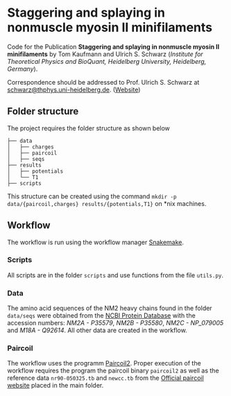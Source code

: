 # Staggering and splaying in nonmuscle myosin II minifilaments
Code for the Publication **Staggering and splaying in nonmuscle myosin II minifilaments** by Tom Kaufmann and Ulrich S. Schwarz (*Institute for Theoretical Physics and BioQuant, Heidelberg University, Heidelberg, Germany*).

Correspondence should be addressed to Prof. Ulrich S. Schwarz at schwarz@thphys.uni-heidelberg.de. ([Website](https://www.thphys.uni-heidelberg.de/~biophys/))


## Folder structure
The project requires the folder structure as shown below
```
├── data
│   ├── charges
│   ├── paircoil
│   ├── seqs
├── results
│   ├── potentials
│   └── T1
├── scripts
```

This structure can be created using the command `mkdir -p data/{paircoil,charges} results/{potentials,T1}` on *nix machines.


## Workflow
The workflow is run using the workflow manager [Snakemake](https://snakemake.readthedocs.io/en/stable/).

### Scripts
All scripts are in the folder `scripts` and use functions from the file `utils.py`.

### Data
The amino acid sequences of the NM2 heavy chains found in the folder `data/seqs` were obtained from the [NCBI Protein Database](https://www.ncbi.nlm.nih.gov/protein) with the accession numbers: *NM2A - P35579*, *NM2B - P35580*, *NM2C - NP_079005* and *M18A - Q92614*.
All other data are created in the workflow.

### Paircoil
The workflow uses the programm [Paircoil2](https://academic.oup.com/bioinformatics/article/22/3/356/220410).
Proper execution of the workflow requires the program the paircoil binary `paircoil2` as well as the reference data `nr90-050325.tb` and `newcc.tb` from the [Official paircoil website](http://cb.csail.mit.edu/cb/paircoil2/) placed in the main folder.
